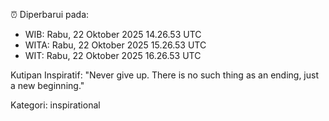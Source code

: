 ⏰ Diperbarui pada:
- WIB: Rabu, 22 Oktober 2025 14.26.53 UTC
- WITA: Rabu, 22 Oktober 2025 15.26.53 UTC
- WIT: Rabu, 22 Oktober 2025 16.26.53 UTC

Kutipan Inspiratif:
"Never give up. There is no such thing as an ending, just a new beginning."


Kategori: inspirational

